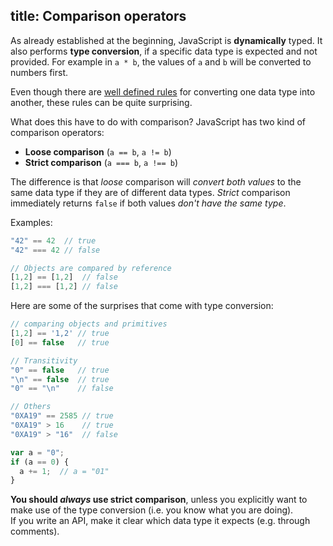 title: Comparison operators
---
As already established at the beginning, JavaScript is **dynamically** typed. It
also performs **type conversion**, if a specific data type is expected and not
provided. For example in `a * b`, the values of `a` and `b` will be converted
to numbers first.

Even though there are [well defined rules][conversion rules] for converting one
data type into another, these rules can be quite surprising.

[conversion rules]: http://www.ecma-international.org/ecma-262/5.1/#sec-9

What does this have to do with comparison? JavaScript has two kind of comparison
operators:

- **Loose comparison** (`a == b`, `a != b`)
- **Strict comparison** (`a === b`, `a !== b`)

The difference is that *loose* comparison will *convert both values* to the same
data type if they are of different data types. *Strict* comparison immediately
returns `false` if both values *don't have the same type*.

Examples:
```js
"42" == 42  // true
"42" === 42 // false

// Objects are compared by reference
[1,2] == [1,2]  // false
[1,2] === [1,2] // false
```

Here are some of the surprises that come with type conversion:

```js
// comparing objects and primitives
[1,2] == '1,2' // true
[0] == false   // true

// Transitivity
"0" == false   // true
"\n" == false  // true
"0" == "\n"    // false

// Others
"0XA19" == 2585 // true
"0XA19" > 16    // true
"0XA19" > "16"  // false

var a = "0";
if (a == 0) {
  a += 1;  // a = "01"
}
```

<div class="alert alert-warning">
<strong>You should <em>always</em> use strict comparison</strong>, unless you
explicitly want to make use of the type conversion (i.e. you know what you are
doing).
<br>
If you write an API, make it clear which data type it expects (e.g. through
comments).
</div>
